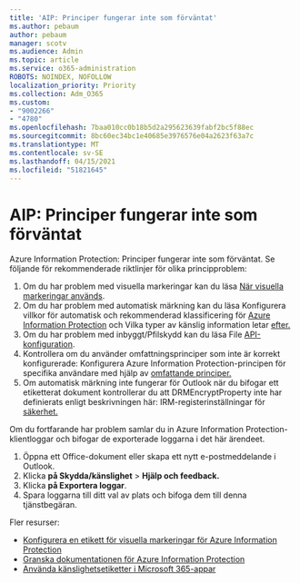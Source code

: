 ```yaml
---
title: 'AIP: Principer fungerar inte som förväntat'
ms.author: pebaum
author: pebaum
manager: scotv
ms.audience: Admin
ms.topic: article
ms.service: o365-administration
ROBOTS: NOINDEX, NOFOLLOW
localization_priority: Priority
ms.collection: Adm_O365
ms.custom:
- "9002266"
- "4780"
ms.openlocfilehash: 7baa010cc0b18b5d2a295623639fabf2bc5f88ec
ms.sourcegitcommit: 8bc60ec34bc1e40685e3976576e04a2623f63a7c
ms.translationtype: MT
ms.contentlocale: sv-SE
ms.lasthandoff: 04/15/2021
ms.locfileid: "51821645"
---
```

# <a name="aip-policies-not-behaving-as-expected"></a>AIP: Principer fungerar inte som förväntat

Azure Information Protection: Principer fungerar inte som förväntat. Se följande för rekommenderade riktlinjer för olika principproblem:

1. Om du har problem med visuella markeringar kan du läsa [När visuella markeringar används](https://docs.microsoft.com/azure/information-protection/configure-policy-markings#when-visual-markings-are-applied).
2. Om du har problem med automatisk märkning kan du läsa Konfigurera villkor för automatisk och rekommenderad klassificering för [Azure Information Protection](https://docs.microsoft.com/azure/information-protection/configure-policy-classification) och Vilka typer av känslig information letar [efter.](https://docs.microsoft.com/microsoft-365/compliance/sensitive-information-type-entity-definitions)
3. Om du har problem med inbyggt/Pfilskydd kan du läsa File [API-konfiguration](https://docs.microsoft.com/azure/information-protection/develop/file-api-configuration).
4. Kontrollera om du använder omfattningsprinciper som inte är korrekt konfigurerade: Konfigurera Azure Information Protection-principen för specifika användare med hjälp av [omfattande principer.](https://docs.microsoft.com/azure/information-protection/configure-policy-scope)
5. Om automatisk märkning inte fungerar för Outlook när du bifogar ett etiketterat dokument kontrollerar du att DRMEncryptProperty inte har definierats enligt beskrivningen här: IRM-registerinställningar för [säkerhet.](https://docs.microsoft.com/deployoffice/security/protect-sensitive-messages-and-documents-by-using-irm-in-office#office-2016-irm-registry-key-options)

Om du fortfarande har problem samlar du in Azure Information Protection-klientloggar och bifogar de exporterade loggarna i det här ärendeet.

1. Öppna ett Office-dokument eller skapa ett nytt e-postmeddelande i Outlook.
2. Klicka **på Skydda/känslighet**  >  **Hjälp och feedback.**
3. Klicka **på Exportera loggar**.
4. Spara loggarna till ditt val av plats och bifoga dem till denna tjänstbegäran.

Fler resurser:

- [Konfigurera en etikett för visuella markeringar för Azure Information Protection](https://docs.microsoft.com/azure/information-protection/configure-policy-markings)
- [Granska dokumentationen för Azure Information Protection](https://docs.microsoft.com/azure/information-protection/what-is-information-protection)
- [Använda känslighetsetiketter i Microsoft 365-appar](https://docs.microsoft.com/microsoft-365/compliance/sensitivity-labels-office-apps)

